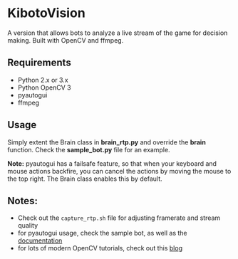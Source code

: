 # KibotoVision

A version that allows bots to analyze a live stream of the game for decision making.
Built with OpenCV and ffmpeg.

## Requirements
- Python 2.x or 3.x
- Python OpenCV 3
- pyautogui
- ffmpeg

## Usage
Simply extent the Brain class in **brain_rtp.py** and override the **brain** function.
Check the **sample_bot.py** file for an example.

**Note:** pyautogui has a failsafe feature, so that when your keyboard and mouse actions backfire, you can cancel the actions by moving the mouse to the top right. The Brain class enables this by default.

## Notes:
- Check out the `capture_rtp.sh` file for adjusting framerate and stream quality
- for pyautogui usage, check the sample bot, as well as the [documentation](https://pyautogui.readthedocs.org/en/latest/introduction.html)
- for lots of modern OpenCV tutorials, check out this [blog](http://www.pyimagesearch.com/)

